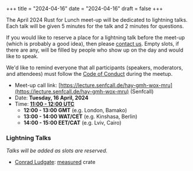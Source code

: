 +++
title = "2024-04-16"
date = "2024-04-16"
draft = false
+++

The April 2024 Rust for Lunch meet-up will be dedicated to lightning talks.
Each talk will be given 5 minutes for the talk and 2 minutes for questions.

If you would like to reserve a place for a lightning talk before the meet-up
(which is probably a good idea), then please [contact us](@/about.md#contact).
Empty slots, if there are any, will be filled by people who show up on the day
and would like to speak.

We'd like to remind everyone that all participants (speakers, moderators, and
attendees) must follow the [Code of Conduct](@/about.md#code-of-conduct) during
the meetup.

- Meet-up call link: [https://lecture.senfcall.de/hay-gmh-wox-mru](https://lecture.senfcall.de/hay-gmh-wox-mru) (Senfcall)
- Date: **Tuesday, 16 April, 2024**
- Time: [**11:00 - 12:00 UTC**](https://everytimezone.com/s/a9a5010c)
  - **12:00 - 13:00 GMT** (e.g. London, Bamako)
  - **13:00 - 14:00 WAT/CET** (e.g. Kinshasa, Berlin)
  - **14:00 - 15:00 EET/CAT** (e.g. Lviv, Cairo)

### Lightning Talks

_Talks will be added as slots are reserved._

- [Conrad Ludgate](https://github.com/conradludgate): [measured](https://crates.io/crates/measured) crate

